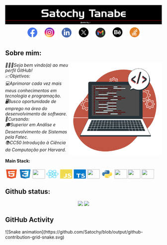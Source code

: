 <div>
  <a href="https://github.com/Satochy">
  <img src="https://github.com/Satochy/Satochy/blob/main/Banner-name.png"></a>
</div>

<div align="center">
  <a href="https://www.facebook.com/satochy.tanabe">
    <img heigth="45px" width="45px" hspace="3" src="https://github.com/Satochy/Satochy/blob/main/facebook.png"/></a>
  <a href="https://www.instagram.com/satochy_t/">
    <img heigth="45px" width="45px" hspace="3" src="https://github.com/Satochy/Satochy/blob/main/instagram.png"/></a> 
  <a href="https://www.linkedin.com/in/satochy-tanabe-6b7275220/">
    <img heigth="45px" width="45px" hspace="3" src="https://github.com/Satochy/Satochy/blob/main/linkedin.png"/></a>
  <a href="https://twitter.com/SatochyT"> 
    <img heigth="45px" width="45px" hspace="3" src="https://github.com/Satochy/Satochy/blob/main/twitter.png"/></a>
  <a href="mailto:ssatochytanabe@gmail.com">  
    <img heigth="45px" width="45px" hspace="3" src="https://github.com/Satochy/Satochy/blob/main/gmail.png"/></a> 
  <a href="https://www.behance.net/matheussatochytanabe">  
    <img heigth="45px" width="45px" hspace="3" src="https://github.com/Satochy/Satochy/blob/main/behance.png"/></a>  
  <a href="https://stackoverflow.com/users/20823429/satochy?tab=profile">  
    <img heigth="45px" width="45px" hspace="3" src="https://github.com/Satochy/Satochy/blob/main/stack_overflow.png"/></a> 
</div> 

## Sobre mim:
<div>
  <img src="https://github.com/Satochy/Satochy/blob/main/Noteboo_coding.png"  width="300" height="300" align="right"/>
  <text align="left"><i>👩🏻‍💻Seja bem vindo(a) ao meu perfil GitHub!</i><br>
    <i>📈Objetivos: </i><br>
    <i>💻Aprimorar cada vez mais meus conhecimentos em tecnologia e programação. </i><br>
    <i>🖥Busco oportunidade de emprego na área do desenvolvimento de software.</i><br>
    <i>📖Cursando: </i><br>
    <i>🎓Superior em Análise e Desenvolvimento de Sistemas pela Fatec.</i><br>
    <i>📚CC50 Introdução à Ciência da Computação por Harvard.</i>
  </text><br>
</div>

#### Main Stack:
<div align="left">
  <a href="https://developer.mozilla.org/en-US/docs/Glossary/HTML5">
    <img align="center" height="30" width="40" src="https://raw.githubusercontent.com/devicons/devicon/master/icons/html5/html5-original.svg"/></a>   
  <a href="https://developer.mozilla.org/pt-BR/docs/Web/CSS">
    <img align="center" height="30" width="40" src="https://raw.githubusercontent.com/devicons/devicon/master/icons/css3/css3-original.svg"/></a>
  <a href="https://getbootstrap.com/">
    <img align="center" height="30" width="40" src="https://cdn.jsdelivr.net/gh/devicons/devicon/icons/bootstrap/bootstrap-original.svg"/></a>   
  <a href="https://reactjs.org/">
    <img align="center" height="30" width="40" src="https://raw.githubusercontent.com/devicons/devicon/master/icons/react/react-original.svg"/></a> 
  <a href="https://developer.mozilla.org/en-US/docs/Web/JavaScript">
    <img align="center" height="30" width="40"src="https://raw.githubusercontent.com/devicons/devicon/master/icons/javascript/javascript-plain.svg"/></a>   
  <a href="https://www.typescriptlang.org/">
    <img align="center" height="30" width="40" src="https://raw.githubusercontent.com/devicons/devicon/master/icons/typescript/typescript-plain.svg"/></a> 
  <a href="https://nodejs.org/en">
    <img align="center" height="30" width="40" src="https://cdn.jsdelivr.net/gh/devicons/devicon/icons/nodejs/nodejs-original.svg"/></a>   
  <a href="https://www.python.org/">
    <img align="center" height="30" width="40" src="https://raw.githubusercontent.com/devicons/devicon/master/icons/python/python-original.svg"/></a> 
  <a href="https://blog.betrybe.com/linguagem-de-programacao/linguagem-c/">
    <img align="center" height="30" width="40" src="https://cdn.jsdelivr.net/gh/devicons/devicon/icons/c/c-original.svg"/></a> 
  <a href="https://www.infoescola.com/informatica/cpp/">
    <img align="center" height="30" width="40" src="https://cdn.jsdelivr.net/gh/devicons/devicon/icons/cplusplus/cplusplus-original.svg"/></a>
    <a href="https://www.mysql.com/">
    <img align="center" height="30" width="40" src="https://cdn.jsdelivr.net/gh/devicons/devicon/icons/mysql/mysql-original.svg"/></a> 
</div>

## Github status:
<div align="center">
  <a href="https://stackoverflow.com/users/20823429/satochy?tab=profile">
    <img height="160" src="https://github-readme-stats.vercel.app/api?username=Satochy&show_icons=true&theme=dracula&include_all_commits=true&count_private=true"/></a>
  <a href="https://stackoverflow.com/users/20823429/satochy?tab=profile">
    <img height="160" src="https://github-readme-stats.vercel.app/api/top-langs/?username=Satochy&layout=compact&langs_count=7&theme=dracula"/></a> 
</div>

## GitHub Activity
<div>
  ![Snake animation](https://github.com/Satochy/blob/output/github-contribution-grid-snake.svg)
</div>
